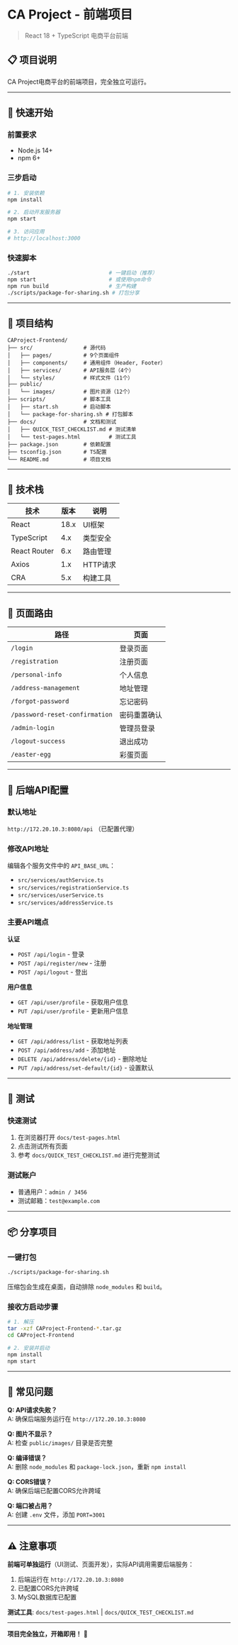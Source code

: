 # CA Project - 前端项目

> React 18 + TypeScript 电商平台前端

## 📋 项目说明

CA Project电商平台的前端项目，完全独立可运行。

---

## 🚀 快速开始

### 前置要求
- Node.js 14+
- npm 6+

### 三步启动
```bash
# 1. 安装依赖
npm install

# 2. 启动开发服务器
npm start

# 3. 访问应用
# http://localhost:3000
```

### 快速脚本
```bash
./start                         # 一键启动（推荐）
npm start                       # 或使用npm命令
npm run build                   # 生产构建
./scripts/package-for-sharing.sh # 打包分享
```

---

## 📁 项目结构

```
CAProject-Frontend/
├── src/                # 源代码
│   ├── pages/          # 9个页面组件
│   ├── components/     # 通用组件（Header, Footer）
│   ├── services/       # API服务层（4个）
│   └── styles/         # 样式文件（11个）
├── public/
│   └── images/         # 图片资源（12个）
├── scripts/            # 脚本工具
│   ├── start.sh        # 启动脚本
│   └── package-for-sharing.sh # 打包脚本
├── docs/               # 文档和测试
│   ├── QUICK_TEST_CHECKLIST.md # 测试清单
│   └── test-pages.html         # 测试工具
├── package.json        # 依赖配置
├── tsconfig.json       # TS配置
└── README.md           # 项目文档
```

---

## 🔧 技术栈

| 技术 | 版本 | 说明 |
|------|------|------|
| React | 18.x | UI框架 |
| TypeScript | 4.x | 类型安全 |
| React Router | 6.x | 路由管理 |
| Axios | 1.x | HTTP请求 |
| CRA | 5.x | 构建工具 |

---

## 🎨 页面路由

| 路径 | 页面 |
|------|------|
| `/login` | 登录页面 |
| `/registration` | 注册页面 |
| `/personal-info` | 个人信息 |
| `/address-management` | 地址管理 |
| `/forgot-password` | 忘记密码 |
| `/password-reset-confirmation` | 密码重置确认 |
| `/admin-login` | 管理员登录 |
| `/logout-success` | 退出成功 |
| `/easter-egg` | 彩蛋页面 |

---

## 📡 后端API配置

### 默认地址
`http://172.20.10.3:8080/api` （已配置代理）

### 修改API地址
编辑各个服务文件中的 `API_BASE_URL`：
- `src/services/authService.ts`
- `src/services/registrationService.ts`
- `src/services/userService.ts`
- `src/services/addressService.ts`

### 主要API端点

**认证**
- `POST /api/login` - 登录
- `POST /api/register/new` - 注册
- `POST /api/logout` - 登出

**用户信息**
- `GET /api/user/profile` - 获取用户信息
- `PUT /api/user/profile` - 更新用户信息

**地址管理**
- `GET /api/address/list` - 获取地址列表
- `POST /api/address/add` - 添加地址
- `DELETE /api/address/delete/{id}` - 删除地址
- `PUT /api/address/set-default/{id}` - 设置默认

---

## 🧪 测试

### 快速测试
1. 在浏览器打开 `docs/test-pages.html`
2. 点击测试所有页面
3. 参考 `docs/QUICK_TEST_CHECKLIST.md` 进行完整测试

### 测试账户
- 普通用户：`admin / 3456`
- 测试邮箱：`test@example.com`

---

## 📦 分享项目

### 一键打包
```bash
./scripts/package-for-sharing.sh
```
压缩包会生成在桌面，自动排除 `node_modules` 和 `build`。

### 接收方启动步骤
```bash
# 1. 解压
tar -xzf CAProject-Frontend-*.tar.gz
cd CAProject-Frontend

# 2. 安装并启动
npm install
npm start
```

---

## 🐛 常见问题

**Q: API请求失败？**  
A: 确保后端服务运行在 `http://172.20.10.3:8080`

**Q: 图片不显示？**  
A: 检查 `public/images/` 目录是否完整

**Q: 编译错误？**  
A: 删除 `node_modules` 和 `package-lock.json`，重新 `npm install`

**Q: CORS错误？**  
A: 确保后端已配置CORS允许跨域

**Q: 端口被占用？**  
A: 创建 `.env` 文件，添加 `PORT=3001`

---


## ⚠️ 注意事项

**前端可单独运行**（UI测试、页面开发），实际API调用需要后端服务：
1. 后端运行在 `http://172.20.10.3:8080`
2. 已配置CORS允许跨域
3. MySQL数据库已配置

**测试工具**: `docs/test-pages.html` | `docs/QUICK_TEST_CHECKLIST.md`

---

**项目完全独立，开箱即用！** 🚀
